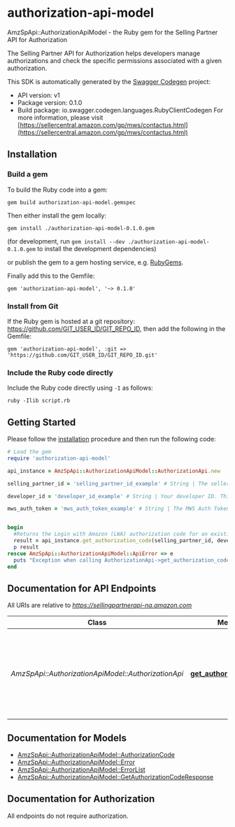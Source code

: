 # authorization-api-model

AmzSpApi::AuthorizationApiModel - the Ruby gem for the Selling Partner API for Authorization

The Selling Partner API for Authorization helps developers manage authorizations and check the specific permissions associated with a given authorization.

This SDK is automatically generated by the [Swagger Codegen](https://github.com/swagger-api/swagger-codegen) project:

- API version: v1
- Package version: 0.1.0
- Build package: io.swagger.codegen.languages.RubyClientCodegen
For more information, please visit [https://sellercentral.amazon.com/gp/mws/contactus.html](https://sellercentral.amazon.com/gp/mws/contactus.html)

## Installation

### Build a gem

To build the Ruby code into a gem:

```shell
gem build authorization-api-model.gemspec
```

Then either install the gem locally:

```shell
gem install ./authorization-api-model-0.1.0.gem
```
(for development, run `gem install --dev ./authorization-api-model-0.1.0.gem` to install the development dependencies)

or publish the gem to a gem hosting service, e.g. [RubyGems](https://rubygems.org/).

Finally add this to the Gemfile:

    gem 'authorization-api-model', '~> 0.1.0'

### Install from Git

If the Ruby gem is hosted at a git repository: https://github.com/GIT_USER_ID/GIT_REPO_ID, then add the following in the Gemfile:

    gem 'authorization-api-model', :git => 'https://github.com/GIT_USER_ID/GIT_REPO_ID.git'

### Include the Ruby code directly

Include the Ruby code directly using `-I` as follows:

```shell
ruby -Ilib script.rb
```

## Getting Started

Please follow the [installation](#installation) procedure and then run the following code:
```ruby
# Load the gem
require 'authorization-api-model'

api_instance = AmzSpApi::AuthorizationApiModel::AuthorizationApi.new

selling_partner_id = 'selling_partner_id_example' # String | The seller ID of the seller for whom you are requesting Selling Partner API authorization. This must be the seller ID of the seller who authorized your application on the Marketplace Appstore.

developer_id = 'developer_id_example' # String | Your developer ID. This must be one of the developer ID values that you provided when you registered your application in Developer Central.

mws_auth_token = 'mws_auth_token_example' # String | The MWS Auth Token that was generated when the seller authorized your application on the Marketplace Appstore.


begin
  #Returns the Login with Amazon (LWA) authorization code for an existing Amazon MWS authorization.
  result = api_instance.get_authorization_code(selling_partner_id, developer_id, mws_auth_token)
  p result
rescue AmzSpApi::AuthorizationApiModel::ApiError => e
  puts "Exception when calling AuthorizationApi->get_authorization_code: #{e}"
end

```

## Documentation for API Endpoints

All URIs are relative to *https://sellingpartnerapi-na.amazon.com*

Class | Method | HTTP request | Description
------------ | ------------- | ------------- | -------------
*AmzSpApi::AuthorizationApiModel::AuthorizationApi* | [**get_authorization_code**](docs/AuthorizationApi.md#get_authorization_code) | **GET** /authorization/v1/authorizationCode | Returns the Login with Amazon (LWA) authorization code for an existing Amazon MWS authorization.


## Documentation for Models

 - [AmzSpApi::AuthorizationApiModel::AuthorizationCode](docs/AuthorizationCode.md)
 - [AmzSpApi::AuthorizationApiModel::Error](docs/Error.md)
 - [AmzSpApi::AuthorizationApiModel::ErrorList](docs/ErrorList.md)
 - [AmzSpApi::AuthorizationApiModel::GetAuthorizationCodeResponse](docs/GetAuthorizationCodeResponse.md)


## Documentation for Authorization

 All endpoints do not require authorization.

